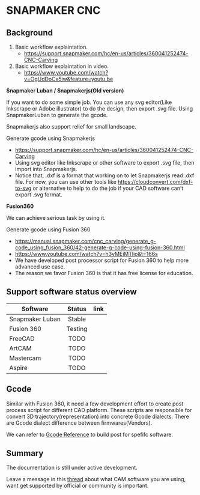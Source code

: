 # SNAPMAKER CNC

## Background

1. Basic workflow explaintation. 
   * https://support.snapmaker.com/hc/en-us/articles/360041252474-CNC-Carving
2. Basic workflow explaintation in video.
   * https://www.youtube.com/watch?v=OgUdDoCx5iw&feature=youtu.be



**Snapmaker Luban / Snapmakerjs(Old version)**

If you want to do some simple job. You can use any svg editor(Like Inkscrape or Adobe illustrator) to do the design, then export .svg file. Using SnapmakerLuban to generate the gcode. 

Snapmakerjs also support relief for small landscape. 


Generate gcode using Snapmakerjs 

   * https://support.snapmaker.com/hc/en-us/articles/360041252474-CNC-Carving
   * Using svg editor like Inkscrape or other software to export .svg file, then import into Snapmakerjs.
   * Notice that, .dxf is a format that working on to let Snapmakerjs read .dxf file. For now, you can use other tools like https://cloudconvert.com/dxf-to-svg or alternative to help to do the job if your CAD software can’t export .svg format. 


**Fusion360**

We can achieve serious task by using it. 

Generate gcode using Fusion 360 

   * https://manual.snapmaker.com/cnc_carving/generate_g-code_using_fusion_360/42-generate-g-code-using-fusion-360.html
   * https://www.youtube.com/watch?v=h3vMEiMTlio&t=166s
   * We have developed post processor script for Fusion 360 to help more advanced use case. 
   * The reason we favor Fusion 360 is that it has free license for education.




##  Support software status overview 

| Software        | Status           |  link |
| ------------- |:-------------:| -----:|
| Snapmaker Luban| Stable | | 
| Fusion 360     | Testing | |
| FreeCAD    | TODO     |   |
| ArtCAM|TODO||
| Mastercam | TODO      |  |
| Aspire |TODO ||



## Gcode 

Similar with Fusion 360, it need a few development effort to create post process script for different CAD platform. These scripts are responsible for convert 3D trajectory(representation)  into concrete Gcode dialects.  There are Gcode dialect difference between firmwares(Vendors).

We can refer to [Gcode Reference](./gcode_reference.md) to build post for spefifc software. 


## Summary

The documentation is still under active development.

Leave a message in this [thread](https://forum.snapmaker.com/t/post-processor-required-for-cnc/4980/12) about what CAM software you are using,  want get supported by official or community is important. 


